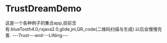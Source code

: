 # TrustDreamDemo
这是一个各种例子的集合app,目前含有:blueTooth4.0,rxjava2.0,glide,jni,QR_code(二维码扫描与生成).以后会慢慢完善.
                                                                                                        ---Trust---and---LiNing---
